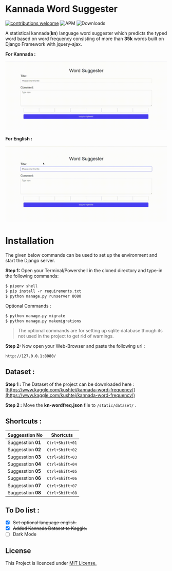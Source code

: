 # Kannada Word Suggester 

[![contributions welcome](https://img.shields.io/badge/contributions-welcome-brightgreen.svg?style=flat)]()
![APM](https://img.shields.io/apm/l/vim-mode)
![Downloads](https://img.shields.io/badge/downloads-15-brightgreen)

A statistical  kannada(**kn**) language word suggester which predicts the typed word based on word frequency consisting of more than **35k** words built on Django Framework with jquery-ajax.

**For Kannada :**

![Kannada Preview](preview/kannada.gif?raw=true " ")

**For English :**

![English Preview](preview/english.gif?raw=true " ")


# Installation

The given below commands can be used to set up the environment and start the Django server.

**Step 1:**  Open your Terminal/Powershell in the cloned directory and type-in the following commands:
```
$ pipenv shell
$ pip install -r requirements.txt
$ python manage.py runserver 8080
```
Optional Commands :
```
$ python manage.py migrate
$ python manage.py makemigrations
```
>The optional commands are for setting up sqlite database though its not used in the project to get rid of warnings.

**Step 2:**  Now open your Web-Browser and paste the following url :
```
http://127.0.0.1:8080/
```

## Dataset :

**Step 1 :** The Dataset of the project can be downloaded here : [https://www.kaggle.com/kushtej/kannada-word-frequency/](https://www.kaggle.com/kushtej/kannada-word-frequency/)

**Step 2 :** Move the **kn-wordfreq.json** file to `/static/dataset/` .



## Shortcuts :

|Suggesstion No      |Shortcuts      |
|--------------------|---------------|
| Suggesstion **01** | `Ctrl+Shift+01` |
| Suggesstion **02** | `Ctrl+Shift+02` |
| Suggesstion **03** | `Ctrl+Shift+03` |
| Suggesstion **04** | `Ctrl+Shift+04` |
| Suggesstion **05** | `Ctrl+Shift+05` |
| Suggesstion **06** | `Ctrl+Shift+06` |
| Suggesstion **07** | `Ctrl+Shift+07` |
| Suggesstion **08** | `Ctrl+Shift+08` |


## To Do list :

- [x] ~~Set optional language english.~~
- [x] ~~Added Kannada Dataset to Kaggle.~~
- [ ] Dark Mode

## License

This Project is licenced under [MIT License.](./LICENSE)
